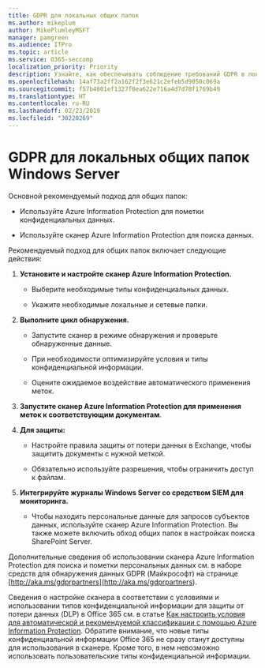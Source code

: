 ```yaml
---
title: GDPR для локальных общих папок
ms.author: mikeplum
author: MikePlumleyMSFT
manager: pamgreen
ms.audience: ITPro
ms.topic: article
ms.service: O365-seccomp
localization_priority: Priority
description: Узнайте, как обеспечивать соблюдение требований GDPR в локальных общих папках Windows Server.
ms.openlocfilehash: 14af73a2ff2a162f2f3e621c2efeb5d9050c069a
ms.sourcegitcommit: f57b4001ef1327f0ea622e716a4d7d78f1769b49
ms.translationtype: HT
ms.contentlocale: ru-RU
ms.lasthandoff: 02/23/2019
ms.locfileid: "30220269"
---
```

# <a name="gdpr-for-on-premises-windows-server-file-shares"></a>GDPR для локальных общих папок Windows Server

Основной рекомендуемый подход для общих папок:

-   Используйте Azure Information Protection для пометки конфиденциальных данных.

-   Используйте сканер Azure Information Protection для поиска данных.

Рекомендуемый подход для общих папок включает следующие действия:

1.  **Установите и настройте сканер Azure Information Protection.**

    -   Выберите необходимые типы конфиденциальных данных.

    -   Укажите необходимые локальные и сетевые папки.

2.  **Выполните цикл обнаружения.**

    -   Запустите сканер в режиме обнаружения и проверьте обнаруженные данные.

    -   При необходимости оптимизируйте условия и типы конфиденциальной информации.

    -   Оцените ожидаемое воздействие автоматического применения меток.

3.  **Запустите сканер Azure Information Protection для применения меток к соответствующим документам**.

4.  **Для защиты:**

    -   Настройте правила защиты от потери данных в Exchange, чтобы защитить документы с нужной меткой.

    -   Обязательно используйте разрешения, чтобы ограничить доступ к файлам.

5.  **Интегрируйте журналы Windows Server со средством SIEM для мониторинга.**

    -   Чтобы находить персональные данные для запросов субъектов данных, используйте сканер Azure Information Protection. Вы также можете включить обход общих папок в настройках поиска SharePoint Server.

Дополнительные сведения об использовании сканера Azure Information Protection для поиска и пометки персональных данных см. в наборе средств для обнаружения данных GDPR (Майкрософт) на странице [http://aka.ms/gdprpartners](<http://aka.ms/gdprpartners>).

Сведения о настройке сканера в соответствии с условиями и использовании типов конфиденциальной информации для защиты от потери данных (DLP) в Office 365 см. в статье [Как настроить условия для автоматической и рекомендуемой классификации с помощью Azure Information Protection](https://docs.microsoft.com/ru-RU/information-protection/deploy-use/configure-policy-classification). Обратите внимание, что новые типы конфиденциальной информации Office 365 не сразу станут доступны для использования в сканере. Кроме того, в нем невозможно использовать пользовательские типы конфиденциальной информации.
